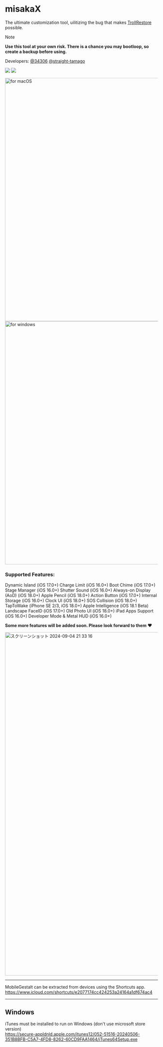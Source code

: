 # misakaX
The ultimate customization tool, uilitizing the bug that makes [TrollRestore](https://github.com/JJTech0130/TrollRestore) possible.

> [!NOTE]
> **Use this tool at your own risk. There is a chance you may bootloop, so create a backup before using.**

Developers: [@34306](https://github.com/34306) [@straight-tamago](https://github.com/straight-tamago)

<a href="https://github.com/straight-tamago/misakaX/releases/latest"><img src="https://img.shields.io/github/v/release/straight-tamago/misakaX?color=d774d5" /></a>
<a href="https://github.com/straight-tamago/misakaX/releases"><img src="https://img.shields.io/github/downloads/straight-tamago/misakaX/total?color=d774d5" /></a>


<img width="800" alt="for macOS" src="https://github.com/user-attachments/assets/9f7cc0a3-aefe-4f06-9076-26a6708bebda">
<img width="800" alt="for windows" src="https://github.com/user-attachments/assets/dab8b460-b166-45b6-b5d1-bbbcad1a7d86">

### Supported Features:
Dynamic Island (iOS 17.0+)
Charge Limit (iOS 16.0+)
Boot Chime (iOS 17.0+)
Stage Manager (iOS 16.0+)
Shutter Sound (iOS 16.0+)
Always-on Display (AoD) (iOS 18.0+)
Apple Pencil (iOS 18.0+)
Action Button (iOS 17.0+)
Internal Storage (iOS 16.0+)
Clock UI (iOS 18.0+)
SOS Collision (iOS 18.0+)
TapToWake (iPhone SE 2/3, iOS 18.0+)
Apple Intelligence (iOS 18.1 Beta)
Landscape FaceID (iOS 17.0+)
Old Photo UI (iOS 18.0+)
iPad Apps Support (iOS 16.0+)
Developer Mode & Metal HUD (iOS 16.0+)

**Some more features will be added soon. Please look forward to them** ❤️

<img width="1129" alt="スクリーンショット 2024-09-04 21 33 16" src="https://github.com/user-attachments/assets/c53f0242-a49a-4c55-93bc-b229d588eaf5">

---
MobileGestalt can be extracted from devices using the Shortcuts app.   
https://www.icloud.com/shortcuts/e2077174cc424253a24164a1df674ac4

---
## Windows
iTunes must be installed to run on Windows (don't use microsoft store version)  
https://secure-appldnld.apple.com/itunes12/052-51516-20240506-351B8BFB-C5A7-4FD8-8262-60CD9FAA1464/iTunes64Setup.exe
